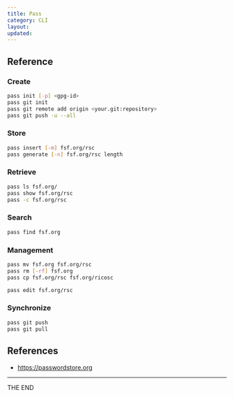 ```yaml
---
title: Pass
category: CLI
layout:
updated:
---
```


Reference
---------

### Create

```bash
pass init [-p] <gpg-id>
pass git init
pass git remote add origin <your.git:repository>
pass git push -u --all
```

### Store

```bash
pass insert [-m] fsf.org/rsc
pass generate [-n] fsf.org/rsc length
```

### Retrieve

```bash
pass ls fsf.org/
pass show fsf.org/rsc
pass -c fsf.org/rsc
```

### Search

```bash
pass find fsf.org
```

### Management

```bash
pass mv fsf.org fsf.org/rsc
pass rm [-rf] fsf.org
pass cp fsf.org/rsc fsf.org/ricosc
```

```bash
pass edit fsf.org/rsc
```

### Synchronize

```bash
pass git push
pass git pull
```

## References

* <https://passwordstore.org>

---

THE END
